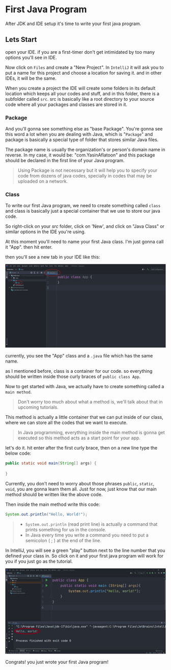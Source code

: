 # First Java Program

After JDK and IDE setup it's time to write your first java program.

## Lets Start

open your IDE. if you are a first-timer don't get intimidated by too many options you'll see in IDE.

Now click on `Files` and create a "New Project". In `IntelliJ` it will ask you to put a name for this project and choose a location for saving it. and in other IDEs, it will be the same.

When you create a project the IDE will create some folders in its default location which keeps all your codes and stuff, and in this folder, there is a subfolder called `src`. src is basically like a root directory to your source code where all your packages and classes are stored in it.

### Package

And you'll gonna see something else as "base Package". You're gonna see this word a lot when you are dealing with Java, which is "`Package`" and package is basically a special type of folder that stores similar Java files.

The package name is usually the organization's or person's domain name in reverse. In my case, it would be: "com.YasinAflatoon" and this package should be declared in the first line of your Java program.

> Using Package is not necessary but it will help you to specify your code from dozens of java codes, specially in codes that may be uploaded on a network.

### Class

To write our first Java program, we need to create something called `class` and class is basically just a special container that we use to store our java code.

So right-click on your _src_ folder, click on 'New', and click on "Java Class" or similar options in the IDE you're using.

At this moment you'll need to name your first Java class. I'm just gonna call it "App". then hit enter.

then you'll see a new tab in your IDE like this:

![FirstEncounter](/media/img01.png)

currently, you see the "App" class and a `.java` file which has the same name.

as I mentioned before, class is a container for our code. so everything should be written inside those curly braces of `public class App`.

Now to get started with Java, we actually have to create something called a `main method`.

> Don't worry too much about what a method is, we'll talk about that in upcoming tutorials.

This method is actually a little container that we can put inside of our class, where we can store all the codes that we want to execute.

> In Java programming, everything inside the main method is gonna get executed so this method acts as a start point for your app.

 let's do it. hit enter after the first curly brace, then on a new line type the below code:

``` Java
public static void main(String[] args) {

} 
```

Currently, you don't need to worry about those phrases `public`, `static`, `void`, you are gonna learn them all. Just for now, just know that our main method should be written like the above code.

Then inside the main method write this code:

``` Java
System.out.println("Hello, World!");
```

> * `System.out.println` (read print line) is actually a command that prints something for us in the console.
> * In Java every time you write a command you need to put a semicolon ( ; ) at the end of the line.

In IntelliJ, you will see a green "play" button next to the line number that you defined your class in. So click on it and your first java program will work for you if you just go as the tutorial.

![Result](/media/img02.png)

Congrats! you just wrote your first Java program!
